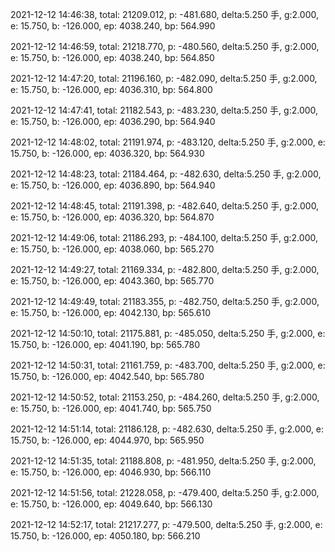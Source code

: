 2021-12-12 14:46:38, total: 21209.012, p: -481.680, delta:5.250 手, g:2.000, e: 15.750, b: -126.000, ep: 4038.240, bp: 564.990

2021-12-12 14:46:59, total: 21218.770, p: -480.560, delta:5.250 手, g:2.000, e: 15.750, b: -126.000, ep: 4038.240, bp: 564.850

2021-12-12 14:47:20, total: 21196.160, p: -482.090, delta:5.250 手, g:2.000, e: 15.750, b: -126.000, ep: 4036.310, bp: 564.800

2021-12-12 14:47:41, total: 21182.543, p: -483.230, delta:5.250 手, g:2.000, e: 15.750, b: -126.000, ep: 4036.290, bp: 564.940

2021-12-12 14:48:02, total: 21191.974, p: -483.120, delta:5.250 手, g:2.000, e: 15.750, b: -126.000, ep: 4036.320, bp: 564.930

2021-12-12 14:48:23, total: 21184.464, p: -482.630, delta:5.250 手, g:2.000, e: 15.750, b: -126.000, ep: 4036.890, bp: 564.940

2021-12-12 14:48:45, total: 21191.398, p: -482.640, delta:5.250 手, g:2.000, e: 15.750, b: -126.000, ep: 4036.320, bp: 564.870

2021-12-12 14:49:06, total: 21186.293, p: -484.100, delta:5.250 手, g:2.000, e: 15.750, b: -126.000, ep: 4038.060, bp: 565.270

2021-12-12 14:49:27, total: 21169.334, p: -482.800, delta:5.250 手, g:2.000, e: 15.750, b: -126.000, ep: 4043.360, bp: 565.770

2021-12-12 14:49:49, total: 21183.355, p: -482.750, delta:5.250 手, g:2.000, e: 15.750, b: -126.000, ep: 4042.130, bp: 565.610

2021-12-12 14:50:10, total: 21175.881, p: -485.050, delta:5.250 手, g:2.000, e: 15.750, b: -126.000, ep: 4041.190, bp: 565.780

2021-12-12 14:50:31, total: 21161.759, p: -483.700, delta:5.250 手, g:2.000, e: 15.750, b: -126.000, ep: 4042.540, bp: 565.780

2021-12-12 14:50:52, total: 21153.250, p: -484.260, delta:5.250 手, g:2.000, e: 15.750, b: -126.000, ep: 4041.740, bp: 565.750

2021-12-12 14:51:14, total: 21186.128, p: -482.630, delta:5.250 手, g:2.000, e: 15.750, b: -126.000, ep: 4044.970, bp: 565.950

2021-12-12 14:51:35, total: 21188.808, p: -481.950, delta:5.250 手, g:2.000, e: 15.750, b: -126.000, ep: 4046.930, bp: 566.110

2021-12-12 14:51:56, total: 21228.058, p: -479.400, delta:5.250 手, g:2.000, e: 15.750, b: -126.000, ep: 4049.640, bp: 566.130

2021-12-12 14:52:17, total: 21217.277, p: -479.500, delta:5.250 手, g:2.000, e: 15.750, b: -126.000, ep: 4050.180, bp: 566.210